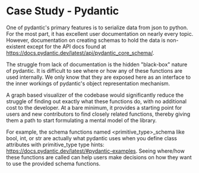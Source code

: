 # Case Study - Pydantic

One of pydantic's primary features is to serialize data from json to python. For the most part, it has excellent user documentation on nearly every topic. However, documentation on creating schemas to hold the data is non-existent except for the API docs found at https://docs.pydantic.dev/latest/api/pydantic_core_schema/.

The struggle from lack of documentation is the hidden "black-box" nature of pydantic. It is difficult to see where or how any of these functions are used internally. We only know that they are exposed here as an interface to the inner workings of pydantic's object representation mechanism.

A graph based visualizer of the codebase would significantly reduce the struggle of finding out exactly what these functions do, with no additional cost to the developer. At a bare minimum, it provides a starting point for users and new contributors to find closely related functions, thereby giving them a path to start formulating a mental model of the library.

For example, the schema functions named <primitive_type>\_schema like bool, int, or str are actually what pydantic uses when you define class attributes with primitive_type type hints: https://docs.pydantic.dev/latest/#pydantic-examples. Seeing where/how these functions are called can help users make decisions on how they want to use the provided schema functions.
